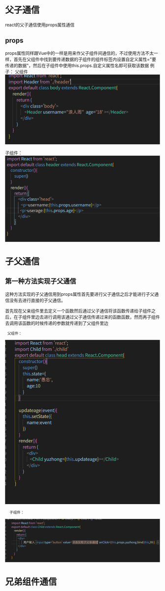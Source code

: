 # 父子通信
react的父子通信使用props属性通信
## props 
props属性同样跟Vue中的一样是用来作父子组件间通信的，不过使用方法不太一样，首先在父组件中找到要传递数据的子组件的组件标签内设置自定义属性="要传递的数据"，然后在子组件中使用this.props.自定义属性名即可获取该数据
例子：
父组件
<img src="./img/21.png">

子组件：
<img src="./img/22.png">

# 子父通信


##  第一种方法实现子父通信
  这种方法实现的子父通信用到props属性首先要进行父子通信之后才能进行子父通信没有去进行直接的子父通信。

  首先现在父亲组件里去定义一个函数然后通过父子通信将该函数传递给子组件之后，在子组件里边去进行调用该通过父子通信传递过来的函数函数，然而再子组件去调用该函数的时候传递的参数就传递到了父组件里边

     父组件：

   <img src="./img/24.png">


      子组件：
   <img src='./img/25.png'>


# 兄弟组件通信